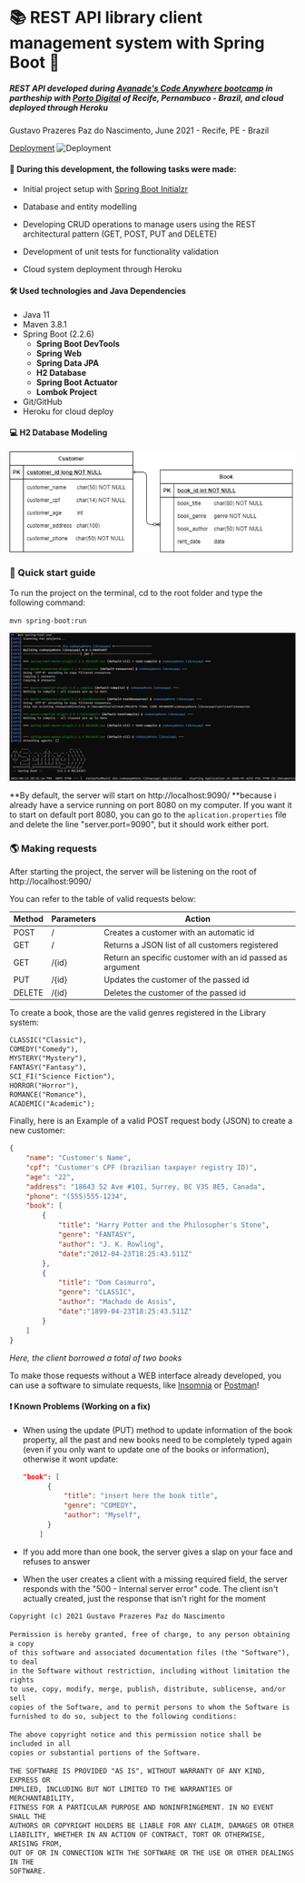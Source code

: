 # 📚 REST API library client management system with Spring Boot 🍃

##### REST API developed during [Avanade's Code Anywhere bootcamp](https://web.digitalinnovation.one/) in partheship with [Porto Digital](https://www.portodigital.org/home) of Recife, Pernambuco - Brazil, and cloud deployed through Heroku

Gustavo Prazeres Paz do Nascimento, June 2021 - Recife, PE - Brazil

[Deployment](https://dioapi-live.herokuapp.com/) ![Deployment](https://img.shields.io/github/deployments/Gustanascimento/codeanywhere.libraryapi/dioapi-live)



#### **🎯 During this development, the following tasks were made:**

* Initial project setup with [Spring Boot Initialzr](https://start.spring.io/) 

* Database and entity modelling

* Developing CRUD operations to manage users using the REST architectural pattern (GET, POST, PUT and DELETE)

* Development of unit tests for functionality validation

* Cloud system deployment through Heroku

  

#### **🛠 Used technologies and Java Dependencies**

- Java 11
- Maven 3.8.1
- Spring Boot (2.2.6)
  - **Spring Boot DevTools**
  - **Spring Web**
  - **Spring Data JPA** 
  - **H2 Database**
  - **Spring Boot Actuator**
  - **Lombok Project**
- Git/GitHub
- Heroku for cloud deploy



#### 💻 H2 Database Modeling

![](https://raw.githubusercontent.com/Gustanascimento/codeanywhere.libraryapi/master/images/library_database_scheme.jpg)



### 📲 Quick start guide

To run the project on the terminal, cd to the root folder and type the following command:

 `mvn spring-boot:run ` 

![Terminal](https://github.com/Gustanascimento/codeanywhere.libraryapi/blob/master/images/springBoot.jpg?raw=true)

**By default, the server will start on http://localhost:9090/ **because i already have a service running on port 8080 on my computer. If you want it to start on default port 8080, you can go to the `aplication.properties` file and delete the line "server.port=9090", but it should work either port.



### 🌎 Making requests

After starting the project, the server will be listening on the root of  http://localhost:9090/

You can refer to the table of valid requests below:

| Method | Parameters | Action                                                    |
| ------ | ---------- | --------------------------------------------------------- |
| POST   | /          | Creates a customer with an automatic id                   |
| GET    | /          | Returns a JSON list of all customers registered           |
| GET    | /{id}      | Return an specific customer with an id passed as argument |
| PUT    | /{id}      | Updates the customer of the passed id                     |
| DELETE | /{id}      | Deletes the customer of the passed id                     |

To create a book, those are the valid genres registered in the Library system:

```
CLASSIC("Classic"),
COMEDY("Comedy"),
MYSTERY("Mystery"),
FANTASY("Fantasy"),
SCI_FI("Science Fiction"),
HORROR("Horror"),
ROMANCE("Romance"),
ACADEMIC("Academic");
```

Finally, here is an Example of a valid POST request body (JSON) to create a new customer:

```json
{
	"name": "Customer's Name",
	"cpf": "Customer's CPF (brazilian taxpayer registry ID)",
	"age": "22",
	"address": "18643 52 Ave #101, Surrey, BC V3S 8E5, Canada",
	"phone": "(555)555-1234",
	"book": [
		{
			"title": "Harry Potter and the Philosopher's Stone",
			"genre": "FANTASY",
			"author": "J. K. Rowling",
			"date":"2012-04-23T18:25:43.511Z"
		},
		{
			"title": "Dom Casmurro",
			"genre": "CLASSIC",
			"author": "Machado de Assis",
			"date":"1899-04-23T18:25:43.511Z"
		}
	]
}
```

*Here, the client borrowed a total of two books*

To make those requests without a WEB interface already developed, you can use a software to simulate requests, like [Insomnia](https://insomnia.rest/download) or [Postman](https://www.postman.com/downloads/)!





#### ❗ Known Problems (Working on a fix)

- When using the update (PUT) method to update information of the book property, all the past and new books need to be completely typed again (even if you only want to update one of the books or information), otherwise it wont update:

  ```json
  "book": [
  		{
  			"title": "insert here the book title",
  			"genre": "COMEDY",
  			"author": "Myself",
  		}
      ]
  ```

- If you add more than one book, the server gives a slap on your face and refuses to answer

- When the user creates a client with a missing required field, the server responds with the "500 - Internal server error" code. The client isn't actually created, just the response that isn't right for the moment 



```English
Copyright (c) 2021 Gustavo Prazeres Paz do Nascimento

Permission is hereby granted, free of charge, to any person obtaining a copy
of this software and associated documentation files (the "Software"), to deal
in the Software without restriction, including without limitation the rights
to use, copy, modify, merge, publish, distribute, sublicense, and/or sell
copies of the Software, and to permit persons to whom the Software is
furnished to do so, subject to the following conditions:

The above copyright notice and this permission notice shall be included in all
copies or substantial portions of the Software.

THE SOFTWARE IS PROVIDED "AS IS", WITHOUT WARRANTY OF ANY KIND, EXPRESS OR
IMPLIED, INCLUDING BUT NOT LIMITED TO THE WARRANTIES OF MERCHANTABILITY,
FITNESS FOR A PARTICULAR PURPOSE AND NONINFRINGEMENT. IN NO EVENT SHALL THE
AUTHORS OR COPYRIGHT HOLDERS BE LIABLE FOR ANY CLAIM, DAMAGES OR OTHER
LIABILITY, WHETHER IN AN ACTION OF CONTRACT, TORT OR OTHERWISE, ARISING FROM,
OUT OF OR IN CONNECTION WITH THE SOFTWARE OR THE USE OR OTHER DEALINGS IN THE
SOFTWARE.
```

